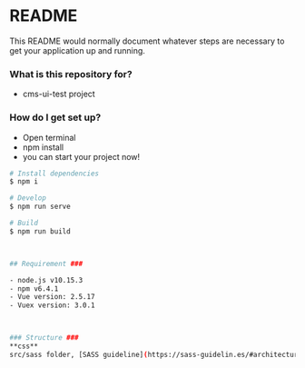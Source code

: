 
# README #

This README would normally document whatever steps are necessary to get your application up and running.



### What is this repository for? ###

* cms-ui-test project



### How do I get set up? ###

* Open terminal
* npm install
* you can start your project now!

``` bash
# Install dependencies
$ npm i

# Develop
$ npm run serve

# Build
$ npm run build



## Requirement ###

- node.js v10.15.3
- npm v6.4.1
- Vue version: 2.5.17
- Vuex version: 3.0.1



### Structure ###
**css**
src/sass folder, [SASS guideline](https://sass-guidelin.es/#architecture)






